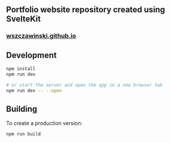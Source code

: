 ## Portfolio website repository created using SvelteKit

### <a href="https://wszczawinski.github.io" target="_blank">wszczawinski.github.io</a>

## Development

```bash
npm install
npm run dev

# or start the server and open the app in a new browser tab
npm run dev -- --open
```

## Building

To create a production version:

```bash
npm run build
```
